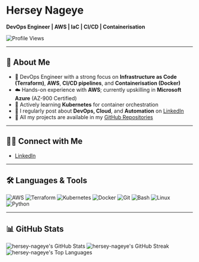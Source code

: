 # Hersey Nageye

**DevOps Engineer | AWS | IaC | CI/CD | Containerisation**

![Profile Views](https://komarev.com/ghpvc/?username=hersey-nageye&label=Profile%20Views&color=0e75b6&style=flat)

---

## 👤 About Me

- 🔧 DevOps Engineer with a strong focus on **Infrastructure as Code (Terraform)**, **AWS**, **CI/CD pipelines**, and **Containerisation (Docker)**  
- ☁️ Hands-on experience with **AWS**; currently upskilling in **Microsoft Azure** (AZ-900 Certified)  
- 🐳 Actively learning **Kubernetes** for container orchestration  
- 💬 I regularly post about **DevOps, Cloud**, and **Automation** on [LinkedIn](https://linkedin.com/in/your-link)  
- 📁 All my projects are available in my [GitHub Repositories](https://github.com/hersey-nageye?tab=repositories)

---

## 🤝🏽 Connect with Me

- [LinkedIn](https://linkedin.com/in/hersey-nageye)

---

## 🛠️ Languages & Tools

![AWS](https://img.shields.io/badge/AWS-232F3E?style=for-the-badge&logo=amazonaws&logoColor=white)
![Terraform](https://img.shields.io/badge/Terraform-623CE4?style=for-the-badge&logo=terraform&logoColor=white)
![Kubernetes](https://img.shields.io/badge/Kubernetes-326CE5?style=for-the-badge&logo=kubernetes&logoColor=white)
![Docker](https://img.shields.io/badge/Docker-2496ED?style=for-the-badge&logo=docker&logoColor=white)
![Git](https://img.shields.io/badge/Git-F05032?style=for-the-badge&logo=git&logoColor=white)
![Bash](https://img.shields.io/badge/Bash-4EAA25?style=for-the-badge&logo=gnu-bash&logoColor=white)
![Linux](https://img.shields.io/badge/Linux-FCC624?style=for-the-badge&logo=linux&logoColor=black)
![Python](https://img.shields.io/badge/Python-3776AB?style=for-the-badge&logo=python&logoColor=white)

---

## 📊 GitHub Stats

![hersey-nageye's GitHub Stats](https://github-readme-stats.vercel.app/api?username=hanadisa&show_icons=true&theme=default)
![hersey-nageye's GitHub Streak](https://github-readme-streak-stats.herokuapp.com?user=hanadisa&theme=default)
![hersey-nageye's Top Languages](https://github-readme-stats.vercel.app/api/top-langs/?username=hanadisa&layout=compact)
